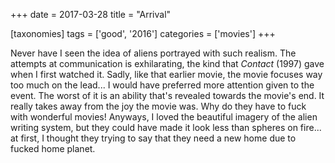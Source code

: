 +++
date = 2017-03-28
title = "Arrival"

[taxonomies]
tags = ['good', '2016']
categories = ['movies']
+++

Never have I seen the idea of aliens portrayed with such realism. The
attempts at communication is exhilarating, the kind that *Contact*
(1997) gave when I first watched it. Sadly, like that earlier movie, the
movie focuses way too much on the lead... I would have preferred more
attention given to the event. The worst of it is an ability that's
revealed towards the movie's end. It really takes away from the joy the
movie was. Why do they have to fuck with wonderful movies! Anyways, I
loved the beautiful imagery of the alien writing system, but they could
have made it look less than spheres on fire... at first, I thought they
trying to say that they need a new home due to fucked home planet.
